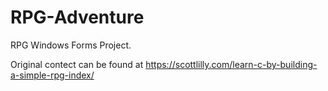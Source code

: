 # RPG-Adventure
RPG Windows Forms Project.

Original contect can be found at https://scottlilly.com/learn-c-by-building-a-simple-rpg-index/
